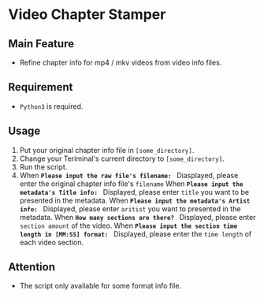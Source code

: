 # Video Chapter Stamper
## Main Feature
- Refine chapter info for mp4 / mkv videos from video info files.

## Requirement
- `Python3` is required.

## Usage
1. Put your original chapter info file in `[some_directory]`.
2. Change your Teriminal's current directory to `[some_directory]`.
3. Run the script.
4. When **`Please input the raw file's filename: `** Diasplayed, please enter the original chapter info file's `filename` 
   When **`Please input the metadata's Title info: `** Displayed, please enter `title` you want to be presented in the metadata.
   When **`Please input the metadata's Artist info: `** Displayed, please enter `aritist` you want to presented in the metadata.
   When **`How many sections are there? `** Displayed, please enter `section amount` of the video.
   When **`Please input the section time length in [MM:SS] format: `** Displayed, please enter the `time length` of each video section.
   
## Attention
- The script only available for some format info file.

